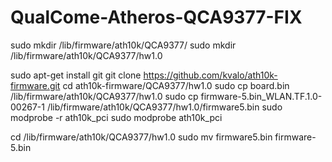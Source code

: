 # QualCome-Atheros-QCA9377-FIX
sudo mkdir /lib/firmware/ath10k/QCA9377/
sudo mkdir /lib/firmware/ath10k/QCA9377/hw1.0

sudo apt-get install git
git clone https://github.com/kvalo/ath10k-firmware.git
cd ath10k-firmware/QCA9377/hw1.0
sudo cp board.bin  /lib/firmware/ath10k/QCA9377/hw1.0
sudo cp firmware-5.bin_WLAN.TF.1.0-00267-1   /lib/firmware/ath10k/QCA9377/hw1.0/firmware5.bin
sudo modprobe -r ath10k_pci
sudo modprobe ath10k_pci


cd /lib/firmware/ath10k/QCA9377/hw1.0
sudo mv firmware5.bin  firmware-5.bin
